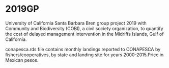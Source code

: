 # 2019GP
University of California Santa Barbara Bren group project 2019 with Community and Biodiversity (COBI), a civil society organization, to quantify the cost of delayed management intervention in the Midriffs Islands, Gulf of California.


conapesca.rds file contains monthly landings reported to CONAPESCA by fishers/cooperatives, by state and landing site for years 2000-2015.Price in Mexican pesos.  